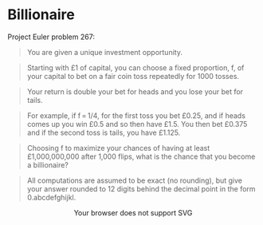 # Billionaire

Project Euler problem 267:

>You are given a unique investment opportunity.

>Starting with £1 of capital, you can choose a fixed proportion, f, of your capital to bet on a fair coin toss repeatedly for 1000 tosses.

>Your return is double your bet for heads and you lose your bet for tails.

>For example, if f = 1/4, for the first toss you bet £0.25, and if heads comes up you win £0.5 and so then have £1.5. You then bet £0.375 and if the second toss is tails, you have £1.125.

>Choosing f to maximize your chances of having at least £1,000,000,000 after 1,000 flips, what is the chance that you become a billionaire?

>All computations are assumed to be exact (no rounding), but give your answer rounded to 12 digits behind the decimal point in the form 0.abcdefghijkl.

<center><object type="image/svg+xml" width="500px" data="../../math/billionaire/predictions.svg">Your browser does not support SVG</object></center>
